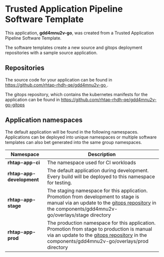 # Trusted Application Pipeline Software Template

This application, **gdd4mnu2v-go**, was created from a Trusted Application Pipeline Software Template.

The software templates create a new source and gitops deployment repositories with a sample source application. 

## Repositories

The source code for your application can be found in [https://github.com/rhtap-rhdh-qe/gdd4mnu2v-go ](https://github.com/rhtap-rhdh-qe/gdd4mnu2v-go ).
 
The gitops repository, which contains the kubernetes manifests for the application can be found in 
[https://github.com/rhtap-rhdh-qe/gdd4mnu2v-go-gitops ](https://github.com/rhtap-rhdh-qe/gdd4mnu2v-go-gitops ) 

## Application namespaces 

The default application will be found in the following namespaces. Applications can be deployed into unique namespaces or multiple software templates can also bet generated into the same group namespaces.  

|  Namespace   |  Description   |  
| -------- | -------- |
| **rhtap-app-ci** | The namespace used for CI workloads |
| **rhtap-app-development** | The default application during development. Every build will be deployed to this namespace for testing. |
| **rhtap-app-stage** | The staging namespace for this application. Promotion from development to stage is manual via an update to the [gitops repository](https://github.com/rhtap-rhdh-qe/gdd4mnu2v-go-gitops ) in the components/gdd4mnu2v-go/overlays/stage directory |
| **rhtap-app-prod** | The production namespace for this application. Promotion from stage to production is manual via an update to the [gitops repository](https://github.com/rhtap-rhdh-qe/gdd4mnu2v-go-gitops ) in the components/gdd4mnu2v-go/overlays/prod directory |